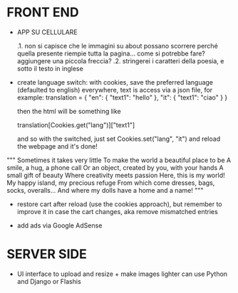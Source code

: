 # FRONT END

- APP SU CELLULARE

  .1. non si capisce che le immagini su about possano scorrere perché quella presente riempie tutta la pagina... come si potrebbe fare? aggiungere una piccola freccia?
  .2. stringerei i caratteri della poesia, e sotto il testo in inglese

- create language switch:
  with cookies, save the preferred language (defaulted to english)
  everywhere, text is access via a json file, for example:
  translation = {
  "en": {
  "text1": "hello"
  },
  "it": {
  "text1": "ciao"
  }
  }

  then the html will be something like

  translation[Cookies.get("lang")]["text1"]

  and so with the switched, just set
  Cookies.set("lang", "it") and reload the webpage and it's done!

"""
Sometimes it takes very little
To make the world a beautiful place to be
A smile, a hug, a phone call
Or an object, created by you, with your hands
A small gift of beauty
Where creativity meets passion
Here, this is my world!
My happy island, my precious refuge
From which come dresses, bags, socks, overalls...
And where my dolls have a home and a name!
"""

- restore cart after reload (use the cookies approach), but remember to improve it in case the cart changes, aka remove mismatched entries

- add ads via Google AdSense

# SERVER SIDE

- UI interface to upload and resize + make images lighter
  can use Python and Django or Flashis
